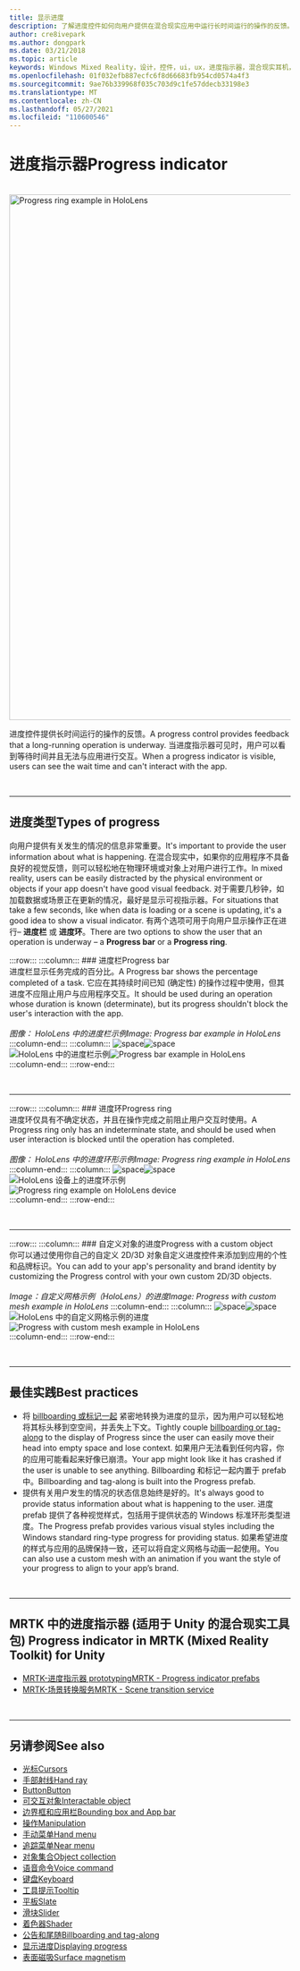 ```yaml
---
title: 显示进度
description: 了解进度控件如何向用户提供在混合现实应用中运行长时间运行的操作的反馈。
author: cre8ivepark
ms.author: dongpark
ms.date: 03/21/2018
ms.topic: article
keywords: Windows Mixed Reality，设计，控件，ui，ux，进度指示器，混合现实耳机，windows Mixed Reality 耳机，虚拟现实耳机，HoloLens，MRTK，混合现实工具包
ms.openlocfilehash: 01f032efb887ecfc6f8d66683fb954cd0574a4f3
ms.sourcegitcommit: 9ae76b339968f035c703d9c1fe57ddecb33198e3
ms.translationtype: MT
ms.contentlocale: zh-CN
ms.lasthandoff: 05/27/2021
ms.locfileid: "110600546"
---
```

# <a name="progress-indicator"></a><span data-ttu-id="f8260-104">进度指示器</span><span class="sxs-lookup"><span data-stu-id="f8260-104">Progress indicator</span></span>

<br>

<img src="images/MRTK_ProgressIndicator.gif" alt="Progress ring example in HoloLens" width="940px">

<span data-ttu-id="f8260-105">进度控件提供长时间运行的操作的反馈。</span><span class="sxs-lookup"><span data-stu-id="f8260-105">A progress control provides feedback that a long-running operation is underway.</span></span> <span data-ttu-id="f8260-106">当进度指示器可见时，用户可以看到等待时间并且无法与应用进行交互。</span><span class="sxs-lookup"><span data-stu-id="f8260-106">When a progress indicator is visible, users can see the wait time and can't interact with the app.</span></span>

<br>

---

## <a name="types-of-progress"></a><span data-ttu-id="f8260-107">进度类型</span><span class="sxs-lookup"><span data-stu-id="f8260-107">Types of progress</span></span>

<span data-ttu-id="f8260-108">向用户提供有关发生的情况的信息非常重要。</span><span class="sxs-lookup"><span data-stu-id="f8260-108">It's important to provide the user information about what is happening.</span></span> <span data-ttu-id="f8260-109">在混合现实中，如果你的应用程序不具备良好的视觉反馈，则可以轻松地在物理环境或对象上对用户进行工作。</span><span class="sxs-lookup"><span data-stu-id="f8260-109">In mixed reality, users can be easily distracted by the physical environment or objects if your app doesn't have good visual feedback.</span></span> <span data-ttu-id="f8260-110">对于需要几秒钟，如加载数据或场景正在更新的情况，最好是显示可视指示器。</span><span class="sxs-lookup"><span data-stu-id="f8260-110">For situations that take a few seconds, like when data is loading or a scene is updating, it's a good idea to show a visual indicator.</span></span> <span data-ttu-id="f8260-111">有两个选项可用于向用户显示操作正在进行– **进度栏** 或 **进度环**。</span><span class="sxs-lookup"><span data-stu-id="f8260-111">There are two options to show the user that an operation is underway – a **Progress bar** or a **Progress ring**.</span></span>

:::row:::
    :::column:::
        ### <a name="progress-barbr"></a><span data-ttu-id="f8260-112">进度栏</span><span class="sxs-lookup"><span data-stu-id="f8260-112">Progress bar</span></span><br>
        <span data-ttu-id="f8260-113">进度栏显示任务完成的百分比。</span><span class="sxs-lookup"><span data-stu-id="f8260-113">A Progress bar shows the percentage completed of a task.</span></span> <span data-ttu-id="f8260-114">它应在其持续时间已知 (确定性) 的操作过程中使用，但其进度不应阻止用户与应用程序交互。</span><span class="sxs-lookup"><span data-stu-id="f8260-114">It should be used during an operation whose duration is known (determinate), but its progress shouldn't block the user's interaction with the app.</span></span><br>
        <br>
        <span data-ttu-id="f8260-115">*图像： HoloLens 中的进度栏示例*</span><span class="sxs-lookup"><span data-stu-id="f8260-115">*Image: Progress bar example in HoloLens*</span></span>
    :::column-end:::
        :::column:::
        <span data-ttu-id="f8260-116">![space](images/spacer-20x582.png)</span><span class="sxs-lookup"><span data-stu-id="f8260-116">![space](images/spacer-20x582.png)</span></span><br>
       <span data-ttu-id="f8260-117">![HoloLens 中的进度栏示例](images/640px-progressbar.jpg)</span><span class="sxs-lookup"><span data-stu-id="f8260-117">![Progress bar example in HoloLens](images/640px-progressbar.jpg)</span></span><br>
    :::column-end:::
:::row-end:::

<br>

---

:::row:::
    :::column:::
        ### <a name="progress-ringbr"></a><span data-ttu-id="f8260-118">进度环</span><span class="sxs-lookup"><span data-stu-id="f8260-118">Progress ring</span></span><br>
        <span data-ttu-id="f8260-119">进度环仅具有不确定状态，并且在操作完成之前阻止用户交互时使用。</span><span class="sxs-lookup"><span data-stu-id="f8260-119">A Progress ring only has an indeterminate state, and should be used when user interaction is blocked until the operation has completed.</span></span><br>
        <br>
        <span data-ttu-id="f8260-120">*图像： HoloLens 中的进度环形示例*</span><span class="sxs-lookup"><span data-stu-id="f8260-120">*Image: Progress ring example in HoloLens*</span></span>
    :::column-end:::
        :::column:::
        <span data-ttu-id="f8260-121">![space](images/spacer-20x582.png)</span><span class="sxs-lookup"><span data-stu-id="f8260-121">![space](images/spacer-20x582.png)</span></span><br>
       <span data-ttu-id="f8260-122">![HoloLens 设备上的进度环示例](images/640px-progressring.jpg)</span><span class="sxs-lookup"><span data-stu-id="f8260-122">![Progress ring example on HoloLens device](images/640px-progressring.jpg)</span></span><br>
    :::column-end:::
:::row-end:::

<br>

---

:::row:::
    :::column:::
        ### <a name="progress-with-a-custom-objectbr"></a><span data-ttu-id="f8260-123">自定义对象的进度</span><span class="sxs-lookup"><span data-stu-id="f8260-123">Progress with a custom object</span></span><br>
        <span data-ttu-id="f8260-124">你可以通过使用你自己的自定义 2D/3D 对象自定义进度控件来添加到应用的个性和品牌标识。</span><span class="sxs-lookup"><span data-stu-id="f8260-124">You can add to your app's personality and brand identity by customizing the Progress control with your own custom 2D/3D objects.</span></span><br>
        <br>
        <span data-ttu-id="f8260-125">*Image：自定义网格示例（HoloLens）的进度*</span><span class="sxs-lookup"><span data-stu-id="f8260-125">*Image: Progress with custom mesh example in HoloLens*</span></span>
    :::column-end:::
        :::column:::
        <span data-ttu-id="f8260-126">![space](images/spacer-20x582.png)</span><span class="sxs-lookup"><span data-stu-id="f8260-126">![space](images/spacer-20x582.png)</span></span><br>
       <span data-ttu-id="f8260-127">![HoloLens 中的自定义网格示例的进度](images/640px-progresscustom.jpg)</span><span class="sxs-lookup"><span data-stu-id="f8260-127">![Progress with custom mesh example in HoloLens](images/640px-progresscustom.jpg)</span></span><br>
    :::column-end:::
:::row-end:::

<br>

---

## <a name="best-practices"></a><span data-ttu-id="f8260-128">最佳实践</span><span class="sxs-lookup"><span data-stu-id="f8260-128">Best practices</span></span>

* <span data-ttu-id="f8260-129">将 [billboarding 或标记一起](billboarding-and-tag-along.md) 紧密地转换为进度的显示，因为用户可以轻松地将其标头移到空空间，并丢失上下文。</span><span class="sxs-lookup"><span data-stu-id="f8260-129">Tightly couple [billboarding or tag-along](billboarding-and-tag-along.md) to the display of Progress since the user can easily move their head into empty space and lose context.</span></span> <span data-ttu-id="f8260-130">如果用户无法看到任何内容，你的应用可能看起来好像已崩溃。</span><span class="sxs-lookup"><span data-stu-id="f8260-130">Your app might look like it has crashed if the user is unable to see anything.</span></span> <span data-ttu-id="f8260-131">Billboarding 和标记一起内置于 prefab 中。</span><span class="sxs-lookup"><span data-stu-id="f8260-131">Billboarding and tag-along is built into the Progress prefab.</span></span>
* <span data-ttu-id="f8260-132">提供有关用户发生的情况的状态信息始终是好的。</span><span class="sxs-lookup"><span data-stu-id="f8260-132">It's always good to provide status information about what is happening to the user.</span></span> <span data-ttu-id="f8260-133">进度 prefab 提供了各种视觉样式，包括用于提供状态的 Windows 标准环形类型进度。</span><span class="sxs-lookup"><span data-stu-id="f8260-133">The Progress prefab provides various visual styles including the Windows standard ring-type progress for providing status.</span></span> <span data-ttu-id="f8260-134">如果希望进度的样式与应用的品牌保持一致，还可以将自定义网格与动画一起使用。</span><span class="sxs-lookup"><span data-stu-id="f8260-134">You can also use a custom mesh with an animation if you want the style of your progress to align to your app’s brand.</span></span>

<br>

---

## <a name="progress-indicator-in-mrtk-mixed-reality-toolkit-for-unity"></a><span data-ttu-id="f8260-135">MRTK 中的进度指示器 (适用于 Unity 的混合现实工具包) </span><span class="sxs-lookup"><span data-stu-id="f8260-135">Progress indicator in MRTK (Mixed Reality Toolkit) for Unity</span></span>

* [<span data-ttu-id="f8260-136">MRTK-进度指示器 prototyping</span><span class="sxs-lookup"><span data-stu-id="f8260-136">MRTK - Progress indicator prefabs</span></span>](https://github.com/microsoft/MixedRealityToolkit-Unity/tree/main/Assets/MRTK/SDK/Features/UX/Prefabs/ProgressIndicators)
* [<span data-ttu-id="f8260-137">MRTK-场景转换服务</span><span class="sxs-lookup"><span data-stu-id="f8260-137">MRTK - Scene transition service</span></span>](/windows/mixed-reality/mrtk-unity/features/extensions/scene-transition-service)


<br>

---

## <a name="see-also"></a><span data-ttu-id="f8260-138">另请参阅</span><span class="sxs-lookup"><span data-stu-id="f8260-138">See also</span></span>

* [<span data-ttu-id="f8260-139">光标</span><span class="sxs-lookup"><span data-stu-id="f8260-139">Cursors</span></span>](cursors.md)
* [<span data-ttu-id="f8260-140">手部射线</span><span class="sxs-lookup"><span data-stu-id="f8260-140">Hand ray</span></span>](point-and-commit.md)
* [<span data-ttu-id="f8260-141">Button</span><span class="sxs-lookup"><span data-stu-id="f8260-141">Button</span></span>](button.md)
* [<span data-ttu-id="f8260-142">可交互对象</span><span class="sxs-lookup"><span data-stu-id="f8260-142">Interactable object</span></span>](interactable-object.md)
* [<span data-ttu-id="f8260-143">边界框和应用栏</span><span class="sxs-lookup"><span data-stu-id="f8260-143">Bounding box and App bar</span></span>](app-bar-and-bounding-box.md)
* [<span data-ttu-id="f8260-144">操作</span><span class="sxs-lookup"><span data-stu-id="f8260-144">Manipulation</span></span>](direct-manipulation.md)
* [<span data-ttu-id="f8260-145">手动菜单</span><span class="sxs-lookup"><span data-stu-id="f8260-145">Hand menu</span></span>](hand-menu.md)
* [<span data-ttu-id="f8260-146">追踪菜单</span><span class="sxs-lookup"><span data-stu-id="f8260-146">Near menu</span></span>](near-menu.md)
* [<span data-ttu-id="f8260-147">对象集合</span><span class="sxs-lookup"><span data-stu-id="f8260-147">Object collection</span></span>](object-collection.md)
* [<span data-ttu-id="f8260-148">语音命令</span><span class="sxs-lookup"><span data-stu-id="f8260-148">Voice command</span></span>](voice-input.md)
* [<span data-ttu-id="f8260-149">键盘</span><span class="sxs-lookup"><span data-stu-id="f8260-149">Keyboard</span></span>](keyboard.md)
* [<span data-ttu-id="f8260-150">工具提示</span><span class="sxs-lookup"><span data-stu-id="f8260-150">Tooltip</span></span>](tooltip.md)
* [<span data-ttu-id="f8260-151">平板</span><span class="sxs-lookup"><span data-stu-id="f8260-151">Slate</span></span>](slate.md)
* [<span data-ttu-id="f8260-152">滑块</span><span class="sxs-lookup"><span data-stu-id="f8260-152">Slider</span></span>](slider.md)
* [<span data-ttu-id="f8260-153">着色器</span><span class="sxs-lookup"><span data-stu-id="f8260-153">Shader</span></span>](shader.md)
* [<span data-ttu-id="f8260-154">公告和尾随</span><span class="sxs-lookup"><span data-stu-id="f8260-154">Billboarding and tag-along</span></span>](billboarding-and-tag-along.md)
* [<span data-ttu-id="f8260-155">显示进度</span><span class="sxs-lookup"><span data-stu-id="f8260-155">Displaying progress</span></span>](progress.md)
* [<span data-ttu-id="f8260-156">表面磁吸</span><span class="sxs-lookup"><span data-stu-id="f8260-156">Surface magnetism</span></span>](surface-magnetism.md)
